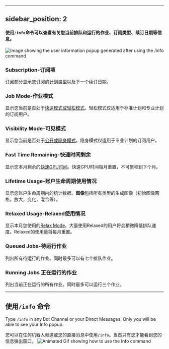 
---
sidebar_position: 2
---

#### 使用`/info`命令可以查看有关您当前排队和运行的作业、订阅类型、续订日期等信息。

![Image showing the user information popup generated after using the /info command](http://rsfd8mmff.sabkt.gdipper.com/midjourney/MJ_Info.png)

### Subscription-订阅项

订阅部分显示您订阅的[计划类型](https://docs.midjourney.com/plans)以及下一个续订日期。

### Job Mode-作业模式

显示您当前是否处于[快速模式或轻松模式](https://docs.midjourney.com/fast-relax)。轻松模式仅适用于标准计划和专业计划的订阅用户。

### Visibility Mode-可见模式

显示您当前是否处于[公开或隐身模式](https://docs.midjourney.com/stealth)。隐身模式仅适用于专业计划的订阅用户。

### Fast Time Remaining-快速时间剩余

显示您本月剩余的[快速GPU时间](https://docs.midjourney.com/fast-relax)。快速GPU时间每月重置，不可累积到下个月。

### Lifetime Usage-账户生命周期使用情况

显示您账户生命周期内的统计数据。**图像**包括所有类型的生成图像（初始图像网格，放大，变化，混合等）。

### Relaxed Usage-Relaxed使用情况

显示本月您使用的[Relax Mode](https://docs.midjourney.com/fast-relax)。大量使用Relaxed的用户将会稍微降低排队速度。Relaxed的使用量将每月重置。

###  Queued Jobs-待运行作业

列出所有待运行的作业。同时最多可以有七个排队作业。

### Running Jobs 正在运行的作业

列出当前正在运行的所有作业。同时最多可以运行三个作业。

---

## 使用`/info` 命令

Type `/info` in any Bot Channel or your Direct Messages. Only you will be able to see your Info popup.  

您可以在任何机器人频道或您的直接消息中使用`/info`。当然只有您才能看到您的信息弹出窗口。
![Animated Gif showing how to use the Info command](http://rsfd8mmff.sabkt.gdipper.com/midjourney/MJ_infoCommand.gif)
